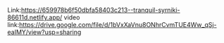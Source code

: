 Link:https://659978b6f50dbfa58403c213--tranquil-syrniki-86611d.netlify.app/
video link:https://drive.google.com/file/d/1bVxXaVnu8ONhrCvmTUE4Ww_qSj-eaIMY/view?usp=sharing
